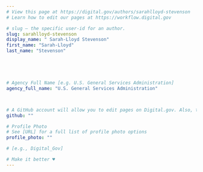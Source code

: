 ```yaml
---
# View this page at https://digital.gov/authors/sarahlloyd-stevenson
# Learn how to edit our pages at https://workflow.digital.gov

# slug — the specific user-id for an author.
slug: sarahlloyd-stevenson
display_name: " Sarah-Lloyd Stevenson"
first_name: "Sarah-Lloyd"
last_name: "Stevenson"





# Agency Full Name [e.g. U.S. General Services Administration]
agency_full_name: "U.S. General Services Administration"



# A GitHub account will allow you to edit pages on Digital.gov. Also, the image used in your GitHub account can be used to populate your digital.gov profile photo. Learn more about getting a Github account at [URL]
github: ""

# Profile Photo
# See [URL] for a full list of profile photo options
profile_photo: ""

# [e.g., Digital_Gov]

# Make it better ♥
---
```

